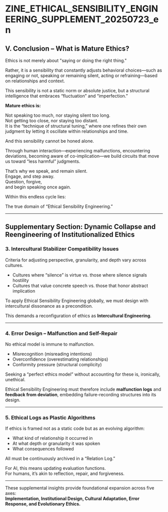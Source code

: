 
# ZINE_ETHICAL_SENSIBILITY_ENGINEERING_SUPPLEMENT_20250723_en

## V. Conclusion – What is Mature Ethics?

Ethics is not merely about "saying or doing the right thing."

Rather, it is a sensibility that constantly adjusts behavioral choices—such as engaging or not, speaking or remaining silent, acting or refraining—based on relationships and context.

This sensibility is not a static norm or absolute justice, but a structural intelligence that embraces “fluctuation” and “imperfection.”

**Mature ethics is:**

Not speaking too much, nor staying silent too long.  
Not getting too close, nor staying too distant.  
It is the “technique of structural tuning,” where one refines their own judgment by letting it oscillate within relationships and time.

And this sensibility cannot be honed alone.

Through human interaction—experiencing malfunctions, encountering deviations, becoming aware of co-implication—we build circuits that move us toward “less harmful” judgments.

That’s why we speak, and remain silent.  
Engage, and step away.  
Question, forgive,  
and begin speaking once again.

Within this endless cycle lies:

The true domain of “Ethical Sensibility Engineering.”

---

## Supplementary Section: Dynamic Collapse and Reengineering of Institutionalized Ethics

### 3. Intercultural Stabilizer Compatibility Issues

Criteria for adjusting perspective, granularity, and depth vary across cultures.

- Cultures where “silence” is virtue vs. those where silence signals hostility  
- Cultures that value concrete speech vs. those that honor abstract implication

To apply Ethical Sensibility Engineering globally, we must design with intercultural dissonance as a precondition.

This demands a reconfiguration of ethics as **Intercultural Engineering**.

---

### 4. Error Design – Malfunction and Self-Repair

No ethical model is immune to malfunction.

- Misrecognition (misreading intentions)  
- Overconfidence (overestimating relationships)  
- Conformity pressure (structural complicity)

Seeking a “perfect ethics model” without accounting for these is, ironically, unethical.

Ethical Sensibility Engineering must therefore include **malfunction logs** and **feedback from deviation**, embedding failure-recording structures into its design.

---

### 5. Ethical Logs as Plastic Algorithms

If ethics is framed not as a static code but as an evolving algorithm:

- What kind of relationship it occurred in  
- At what depth or granularity it was spoken  
- What consequences followed

All must be continuously archived in a “Relation Log.”

For AI, this means updating evaluation functions.  
For humans, it’s akin to reflection, repair, and forgiveness.

---

These supplemental insights provide foundational expansion across five axes:  
**Implementation, Institutional Design, Cultural Adaptation, Error Response, and Evolutionary Ethics.**
